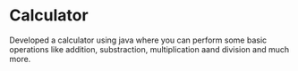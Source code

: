 # Calculator
Developed a calculator using java where you can perform some basic operations like addition, substraction, multiplication aand division and much more. 
